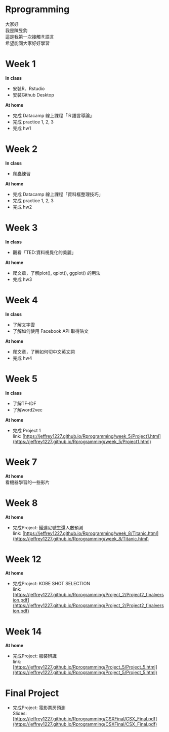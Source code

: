# Rprogramming

大家好  
我是陳昱鈞  
這是我第一次接觸Ｒ語言  
希望能同大家好好學習  

# Week 1
**In class**  
* 安裝R、Rstudio  
* 安裝Github Desktop  
  
**At home**  
* 完成 Datacamp 線上課程「Ｒ語言導論」  
* 完成 practice 1, 2, 3  
* 完成 hw1  
  
  
  
# Week 2
**In class**  
* 爬蟲練習

**At home** 
* 完成 Datacamp 線上課程「資料框整理技巧」  
* 完成 practice 1, 2, 3
* 完成 hw2
  
  
  
# Week 3
**In class**  
* 觀看「TED:資料視覺化的美麗」  

**At home**
* 爬文章，了解plot(), qplot(), ggplot() 的用法  
* 完成 hw3

# Week 4
**In class**  
* 了解文字雲 
* 了解如何使用 Facebook API 取得貼文

**At home**
* 爬文章，了解如何切中文英文詞 
* 完成 hw4  

# Week 5
**In class**
* 了解TF-IDF
* 了解word2vec  
  
**At home**  
* 完成 Project 1  
link: [https://jeffrey1227.github.io/Rprogramming/week_5/Project1.html](https://jeffrey1227.github.io/Rprogramming/week_5/Project1.html)  

# Week 7  
**At home**  
看機器學習的一些影片  

# Week 8  
**At home**
* 完成Project: 鐵達尼號生還人數預測  
link: [https://jeffrey1227.github.io/Rprogramming/week_8/Titanic.html](https://jeffrey1227.github.io/Rprogramming/week_8/Titanic.html)  
  
# Week 12  
**At home**
* 完成Project: KOBE SHOT SELECTION    
link: [https://jeffrey1227.github.io/Rprogramming/Project_2/Project2_finalversion.pdf](https://jeffrey1227.github.io/Rprogramming/Project_2/Project2_finalversion.pdf)  
  
# Week 14  
**At home**
* 完成Project: 服裝辨識    
link: [https://jeffrey1227.github.io/Rprogramming/Project_5/Project_5.html](https://jeffrey1227.github.io/Rprogramming/Project_5/Project_5.html)  
  
  
# Final Project  
* 完成Project: 電影票房預測    
Slides: [https://jeffrey1227.github.io/Rprogramming/CSXFinal/CSX_Final.pdf](https://jeffrey1227.github.io/Rprogramming/CSXFinal/CSX_Final.pdf)  
